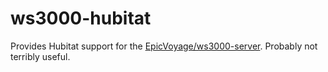 # ws3000-hubitat
Provides Hubitat support for the [EpicVoyage/ws3000-server](https://github.com/EpicVoyage/ws3000-server). Probably not terribly useful.
